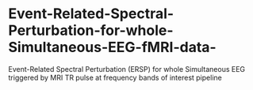 # Event-Related-Spectral-Perturbation-for-whole-Simultaneous-EEG-fMRI-data-
Event-Related Spectral Perturbation (ERSP) for whole Simultaneous EEG triggered by MRI TR pulse at frequency bands of interest pipeline
